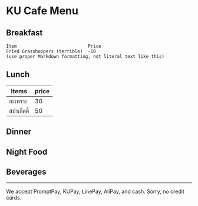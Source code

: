 # KU Cafe Menu


## Breakfast

    Item                           Price
    Fried Grasshoppers (terrible)  -10
    (use proper Markdown formatting, not literal text like this)

## Lunch 

| Items | price |
| --- | --- |
| กะเพราะ | 30 |
| สปาเก็ตตี้ | 50 |
    
## Dinner


## Night Food


## Beverages



---

We accept PromptPay, KUPay, LinePay, AliPay, and cash. Sorry, no credit cards.
